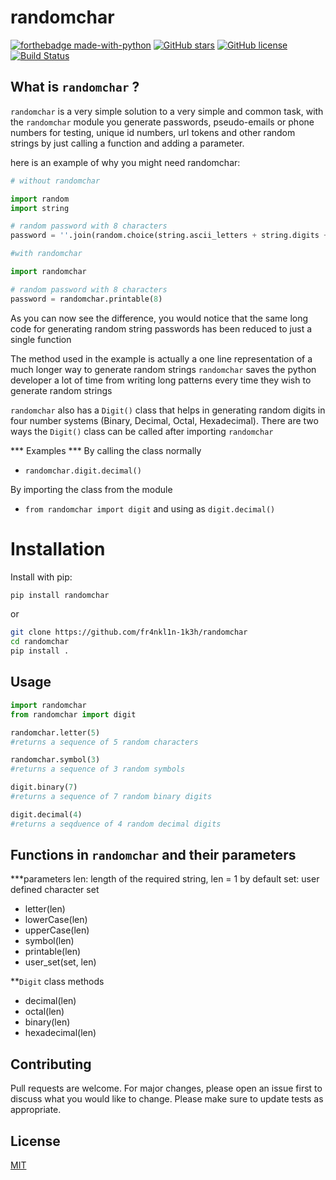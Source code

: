 # randomchar
[![forthebadge made-with-python](http://ForTheBadge.com/images/badges/made-with-python.svg)](https://www.python.org/)
[![GitHub stars](https://img.shields.io/github/stars/fr4nkl1n-1k3h/randomchar?style=for-the-badge)](https://github.com/fr4nkl1n-1k3h/randomchar/stargazers)
[![GitHub license](https://img.shields.io/github/license/fr4nkl1n-1k3h/randomchar?style=for-the-badge)](https://github.com/fr4nkl1n-1k3h/randomchar/blob/master/LICENSE.txt)
[![Build Status](https://travis-ci.com/fr4nkl1n-1k3h/randomchar.svg?branch=master)](https://travis-ci.com/fr4nkl1n-1k3h/randomchar)
## What is `randomchar` ?
`randomchar` is a very simple solution to a very simple and common task, with the `randomchar` module you generate passwords, pseudo-emails or phone numbers for testing, unique id numbers, url tokens and other random strings by just calling a function and adding a parameter.

here is an example of why you might need randomchar:

```python
# without randomchar

import random
import string

# random password with 8 characters
password = ''.join(random.choice(string.ascii_letters + string.digits + string.punctuation) for _ in range(8))

#with randomchar

import randomchar

# random password with 8 characters
password = randomchar.printable(8)
```

As you can now see the difference, you would notice that the same long code for generating random string passwords has been reduced to just a single function

The method used in the example is actually a one line representation of a much longer way to generate random strings
`randomchar` saves the python developer a lot of time from writing long patterns every time they wish to generate random strings

`randomchar` also has a `Digit()` class that helps in generating random digits in four number systems (Binary, Decimal, Octal, Hexadecimal).
There are two ways the `Digit()` class can be called after importing `randomchar`

*** Examples ***
By calling the class normally
* `randomchar.digit.decimal()`

By importing the class from the module
* `from randomchar import digit` and using as `digit.decimal()`


# Installation
Install with pip:
```bash
pip install randomchar
```
or 
```bash
git clone https://github.com/fr4nkl1n-1k3h/randomchar
cd randomchar
pip install .
```
## Usage
```python
import randomchar
from randomchar import digit

randomchar.letter(5)
#returns a sequence of 5 random characters

randomchar.symbol(3)
#returns a sequence of 3 random symbols

digit.binary(7)
#returns a sequence of 7 random binary digits

digit.decimal(4)
#returns a seqduence of 4 random decimal digits

```

## Functions in `randomchar` and their parameters
***parameters
len: length of the required string, len = 1 by default
set: user defined character set

* letter(len)
* lowerCase(len)
* upperCase(len)
* symbol(len)
* printable(len)
* user_set(set, len)

**`Digit` class methods
* decimal(len)
* octal(len)
* binary(len)
* hexadecimal(len)

## Contributing
Pull requests are welcome. For major changes, please open an issue first to discuss what you would like to change.
Please make sure to update tests as appropriate.

## License
[MIT](https://choosealicense.com/licences/mit/)
